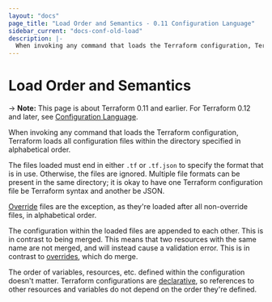 ```yaml
---
layout: "docs"
page_title: "Load Order and Semantics - 0.11 Configuration Language"
sidebar_current: "docs-conf-old-load"
description: |-
  When invoking any command that loads the Terraform configuration, Terraform loads all configuration files within the directory specified in alphabetical order.
---
```


# Load Order and Semantics

-> **Note:** This page is about Terraform 0.11 and earlier. For Terraform 0.12
and later, see
[Configuration Language](../configuration/index.html).

When invoking any command that loads the Terraform configuration,
Terraform loads all configuration files within the directory
specified in alphabetical order.

The files loaded must end in
either `.tf` or `.tf.json` to specify the format that is in use.
Otherwise, the files are ignored. Multiple file formats can
be present in the same directory; it is okay to have one Terraform
configuration file be Terraform syntax and another be JSON.

[Override](./override.html)
files are the exception, as they're loaded after all non-override
files, in alphabetical order.

The configuration within the loaded files are appended to each
other. This is in contrast to being merged. This means that two
resources with the same name are not merged, and will instead
cause a validation error. This is in contrast to
[overrides](./override.html),
which do merge.

The order of variables, resources, etc. defined within the
configuration doesn't matter. Terraform configurations are
[declarative](https://en.wikipedia.org/wiki/Declarative_programming),
so references to other resources and variables do not depend
on the order they're defined.

